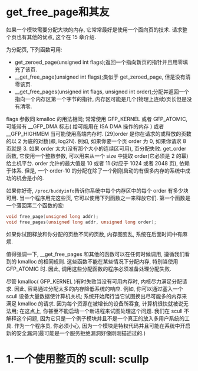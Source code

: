 # get_free_page和其友
如果一个模块需要分配大块的内存, 它常常最好是使用一个面向页的技术. 请求整个页也有其他的优点, 这个在 15 章介绍.

为分配页, 下列函数可用:

* get_zeroed_page(unsigned int flags);返回一个指向新页的指针并且用零填充了该页.
* __get_free_page(unsigned int flags);类似于 get_zeroed_page, 但是没有清零该页.
* __get_free_pages(unsigned int flags, unsigned int order);分配并返回一个指向一个内存区第一个字节的指针, 内存区可能是几个(物理上连续)页长但是没有清零.

flags 参数同 kmalloc 的用法相同; 常常使用 GFP_KERNEL 或者 GFP_ATOMIC, 可能带有 __GFP_DMA 标志( 给可能用在 ISA DMA 操作的内存 ) 或者 __GFP_HIGHMEM 当可能使用高端内存时. [29]order 是你在请求的或释放的页数的以 2 为底的对数(即, log2N). 例如, 如果你要一个页 order 为 0, 如果你请求 8 页就是 3. 如果 order 太大(没有那个大小的连续区可用), 页分配失败. get_order 函数, 它使用一个整数参数, 可以用来从一个 size 中提取 order(它必须是 2 的幂)给主机平台. order 允许的最大值是 10 或者 11 (对应于 1024 或者 2048 页), 依赖于体系. 但是, 一个 order-10 的分配在除了一个刚刚启动的有很多内存的系统中成功的机会是小的.

如果你好奇, `/proc/buddyinfo`告诉你系统中每个内存区中的每个 order 有多少块可用.
当一个程序用完这些页, 它可以使用下列函数之一来释放它们. 第一个函数是一个落回第二个函数的宏:

```c
void free_page(unsigned long addr);
void free_pages(unsigned long addr, unsigned long order);
```
如果你试图释放和你分配的页数不同的页数, 内存图变乱, 系统在后面时间中有麻烦.

值得强调一下, __get_free_pages 和其他的函数可以在任何时候调用, 遵循我们看到的 kmalloc 的相同规则. 这些函数不能在某些情况下分配内存, 特别当使用 GFP_ATOMIC 时. 因此, 调用这些分配函数的程序必须准备处理分配失败.

尽管 kmalloc( GFP_KERNEL )有时失败当没有可用内存时, 内核尽力满足分配请求. 因此, 容易通过分配太多的内存降低系统的响应. 例如, 你可以通过塞入一个 scull 设备大量数据使计算机关机; 系统开始爬行当它试图换出尽可能多的内存来满足 kmalloc 的请求. 因为每个资源在被增长的设备所吞食, 计算机很快就被说无法用; 在这点上, 你甚至不能启动一个新进程来试图处理这个问题. 我们在 scull 不解释这个问题, 因为它只是一个例子模块并且不是一个真正的放入多用户系统的工具. 作为一个程序员, 你必须小心, 因为一个模块是特权代码并且可能在系统中开启新的安全漏洞(最可能是一个服务拒绝漏洞好像刚刚描述过的.)

# 1.一个使用整页的 scull: scullp

